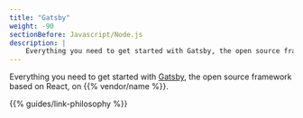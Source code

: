 ```yaml
---
title: "Gatsby"
weight: -90
sectionBefore: Javascript/Node.js
description: |
    Everything you need to get started with Gatsby, the open source framework based on React, on {{% vendor/name %}}.
---
```


Everything you need to get started with [Gatsby](https://www.gatsbyjs.com/), the open source framework based on React, on {{% vendor/name %}}.

{{% guides/link-philosophy %}}
